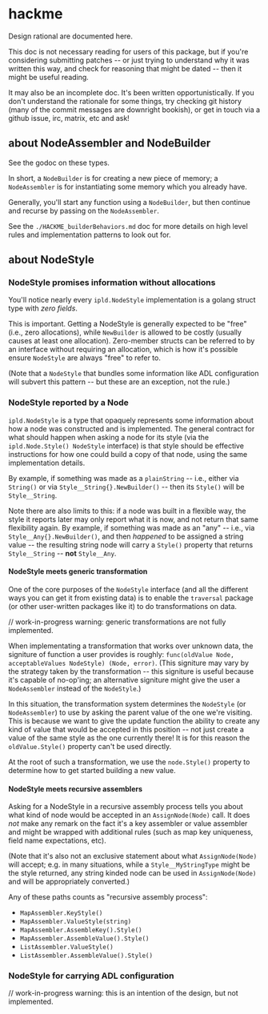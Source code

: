 hackme
======

Design rational are documented here.

This doc is not necessary reading for users of this package,
but if you're considering submitting patches -- or just trying to understand
why it was written this way, and check for reasoning that might be dated --
then it might be useful reading.

It may also be an incomplete doc.  It's been written opportunistically.
If you don't understand the rationale for some things, try checking git history
(many of the commit messages are downright bookish), or get in touch via
a github issue, irc, matrix, etc and ask!


about NodeAssembler and NodeBuilder
-----------------------------------

See the godoc on these types.

In short, a `NodeBuilder` is for creating a new piece of memory;
a `NodeAssembler` is for instantiating some memory which you already have.

Generally, you'll start any function using a `NodeBuilder`, but then continue
and recurse by passing on the `NodeAssembler`.

See the `./HACKME_builderBehaviors.md` doc for more details on
high level rules and implementation patterns to look out for.



about NodeStyle
---------------

### NodeStyle promises information without allocations

You'll notice nearly every `ipld.NodeStyle` implementation is
a golang struct type with _zero fields_.

This is important.
Getting a NodeStyle is generally expected to be "free" (i.e., zero allocations),
while `NewBuilder` is allowed to be costly (usually causes at least one allocation).
Zero-member structs can be referred to by an interface without requiring an allocation,
which is how it's possible ensure `NodeStyle` are always "free" to refer to.

(Note that a `NodeStyle` that bundles some information like ADL configuration
will subvert this pattern -- but these are an exception, not the rule.)

### NodeStyle reported by a Node

`ipld.NodeStyle` is a type that opaquely represents some information about how
a node was constructed and is implemented.  The general contract for what
should happen when asking a node for its style
(via the `ipld.Node.Style() NodeStyle` interface) is that style should be
effective instructions for how one could build a copy of that node, using
the same implementation details.

By example, if something was made as a `plainString` -- i.e.,
either via `String()` or via `Style__String{}.NewBuilder()` --
then its `Style()` will be `Style__String`.

Note there are also limits to this: if a node was built in a flexible way,
the style it reports later may only report what it is now, and not return
that same flexibility again.
By example, if something was made as an "any" -- i.e.,
via `Style__Any{}.NewBuilder()`, and then *happened* to be assigned a string value --
the resulting string node will carry a `Style()` property that returns
`Style__String` -- **not** `Style__Any`.

#### NodeStyle meets generic transformation

One of the core purposes of the `NodeStyle` interface (and all the different
ways you can get it from existing data) is to enable the `traversal` package
(or other user-written packages like it) to do transformations on data.

// work-in-progress warning: generic transformations are not fully implemented.

When implementating a transformation that works over unknown data,
the signiture of function a user provides is roughly:
`func(oldValue Node, acceptableValues NodeStyle) (Node, error)`.
(This signiture may vary by the strategy taken by the transformation -- this
signiture is useful because it's capable of no-op'ing; an alternative signiture
might give the user a `NodeAssembler` instead of the `NodeStyle`.)

In this situation, the transformation system determines the `NodeStyle`
(or `NodeAssembler`) to use by asking the parent value of the one we're visiting.
This is because we want to give the update function the ability to create
any kind of value that would be accepted in this position -- not just create a
value of the same style as the one currently there!  It is for this reason
the `oldValue.Style()` property can't be used directly.

At the root of such a transformation, we use the `node.Style()` property to
determine how to get started building a new value.

#### NodeStyle meets recursive assemblers

Asking for a NodeStyle in a recursive assembly process tells you about what
kind of node would be accepted in an `AssignNode(Node)` call.
It does *not* make any remark on the fact it's a key assembler or value assembler
and might be wrapped with additional rules (such as map key uniqueness, field
name expectations, etc).

(Note that it's also not an exclusive statement about what `AssignNode(Node)` will
accept; e.g. in many situations, while a `Style__MyStringType` might be the style
returned, any string kinded node can be used in `AssignNode(Node)` and will be
appropriately converted.)

Any of these paths counts as "recursive assembly process":

- `MapAssembler.KeyStyle()`
- `MapAssembler.ValueStyle(string)`
- `MapAssembler.AssembleKey().Style()`
- `MapAssembler.AssembleValue().Style()`
- `ListAssembler.ValueStyle()`
- `ListAssembler.AssembleValue().Style()`

### NodeStyle for carrying ADL configuration

// work-in-progress warning: this is an intention of the design, but not implemented.
